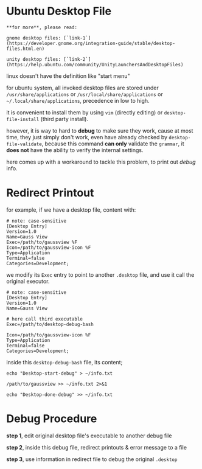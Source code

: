 ---
---

# Ubuntu Desktop File

```note
**for more**, please read:

gnome desktop files: [`link-1`](https://developer.gnome.org/integration-guide/stable/desktop-files.html.en)

unity desktop files: [`link-2`](https://help.ubuntu.com/community/UnityLaunchersAndDesktopFiles)
```


linux doesn't have the definition like "start menu"

for ubuntu system, all invoked desktop files are stored under `/usr/share/applications` or `/usr/local/share/applications` or `~/.local/share/applications`, precedence in low to high.

it is convenient to install them by using `vim` (directly editing) or `desktop-file-install` (third party install).

however, it is way to hard to **debug** to make sure they work, cause at most time, they just simply don't work, even have already checked by `desktop-file-validate`, because this command **can only** validate the `grammar`, it **does not** have the ability to verify the internal settings. 

here comes up with a workaround to tackle this problem, to print out _debug_ info.

# Redirect Printout

for example, if we have a desktop file, content with:

```
# note: case-sensitive
[Desktop Entry]
Version=1.0
Name=Gauss View
Exec=/path/to/gaussview %F
Icon=/path/to/gaussview-icon %F
Type=Application
Terminal=false
Categories=Development;
```

we modify its `Exec` entry to point to another `.desktop` file, and use it call the original executor.

```
# note: case-sensitive
[Desktop Entry]
Version=1.0
Name=Gauss View

# here call third executable
Exec=/path/to/desktop-debug-bash

Icon=/path/to/gaussview-icon %F
Type=Application
Terminal=false
Categories=Development;
```

inside this `desktop-debug-bash` file, its content;


```
echo "Desktop-start-debug" > ~/info.txt

/path/to/gaussview >> ~/info.txt 2>&1

echo "Desktop-done-debug" >> ~/info.txt
```

# Debug Procedure

**step 1**, edit original desktop file's executable to another debug file

**step 2**, inside this debug file, redirect printouts & error message to a file

**step 3**, use information in redirect file to debug the original `.desktop`



